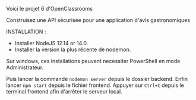 Voici le projet 6 d'OpenClassrooms 

Construisez une API sécurisée pour une application d'avis gastronomiques


INSTALLATION :

- Installer NodeJS 12.14 or 14.0.
- Installer la version la plus récente de nodemon.

Sur windows, ces installations peuvent necessiter PowerShell en mode Administrateur.

Puis lancer la commande `nodemon server` depuis le dossier backend.
Enfin lancer `npm start` depuis le fichier frontend.
Appuyer sur `Ctrl+C` depuis le terminal frontend afin d'arrêter le serveur local.